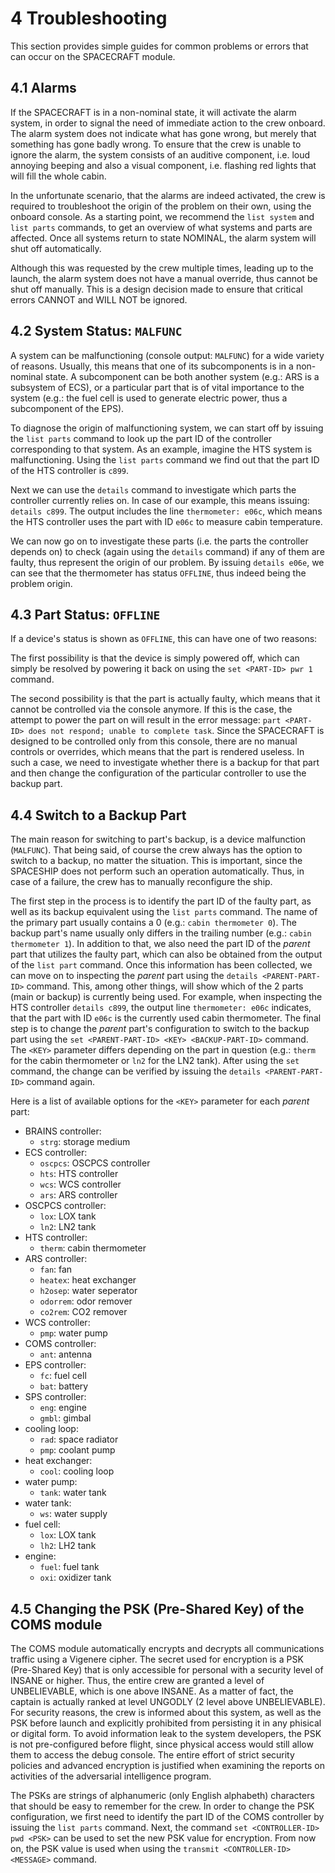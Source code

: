# 4 Troubleshooting

This section provides simple guides for common problems or errors that can occur on the SPACECRAFT module.

## 4.1 Alarms

If the SPACECRAFT is in a non-nominal state, it will activate the alarm system, in order to signal the need of immediate action to the crew onboard. The alarm system does not indicate what has gone wrong, but merely that something has gone badly wrong. To ensure that the crew is unable to ignore the alarm, the system consists of an auditive component, i.e. loud annoying beeping and also a visual component, i.e. flashing red lights that will fill the whole cabin. 

In the unfortunate scenario, that the alarms are indeed activated, the crew is required to troubleshoot the origin of the problem on their own, using the onboard console. As a starting point, we recommend the `list system` and `list parts` commands, to get an overview of what systems and parts are affected. Once all systems return to state NOMINAL, the alarm system will shut off automatically. 

Although this was requested by the crew multiple times, leading up to the launch, the alarm system does not have a manual override, thus cannot be shut off manually. This is a design decision made to ensure that critical errors CANNOT and WILL NOT be ignored.

## 4.2 System Status: `MALFUNC`

A system can be malfunctioning (console output: `MALFUNC`) for a wide variety of reasons. Usually, this means that one of its subcomponents is in a non-nominal state. A subcomponent can be both another system (e.g.: ARS is a subsystem of ECS), or a particular part that is of vital importance to the system (e.g.: the fuel cell is used to generate electric power, thus a subcomponent of the EPS). 

To diagnose the origin of malfunctioning system, we can start off by issuing the `list parts` command to look up the part ID of the controller corresponding to that system. As an example, imagine the HTS system is malfunctioning. Using the `list parts` command we find out that the part ID of the HTS controller is `c899`. 

Next we can use the `details` command to investigate which parts the controller currently relies on. In case of our example, this means issuing: `details c899`. The output includes the line `thermometer: e06c`, which means the HTS controller uses the part with ID `e06c` to measure cabin temperature. 

We can now go on to investigate these parts (i.e. the parts the controller depends on) to check (again using the `details` command) if any of them are faulty, thus represent the origin of our problem. By issuing `details e06e`, we can see that the thermometer has status `OFFLINE`, thus indeed being the problem origin.

## 4.3 Part Status: `OFFLINE`

If a device's status is shown as `OFFLINE`, this can have one of two reasons:

The first possibility is that the device is simply powered off, which can simply be resolved by powering it back on using the `set <PART-ID> pwr 1` command. 

The second possibility is that the part is actually faulty, which means that it cannot be controlled via the console anymore. If this is the case, the attempt to power the part on will result in the error message: `part <PART-ID> does not respond; unable to complete task`. Since the SPACECRAFT is designed to be controlled only from this console, there are no manual controls or overrides, which means that the part is rendered useless. In such a case, we need to investigate whether there is a backup for that part and then change the configuration of the particular controller to use the backup part.

## 4.4 Switch to a Backup Part

The main reason for switching to part's backup, is a device malfunction (`MALFUNC`). That being said, of course the crew always has the option to switch to a backup, no matter the situation. This is important, since the SPACESHIP does not perform such an operation automatically. Thus, in case of a failure, the crew has to manually reconfigure the ship.

The first step in the process is to identify the part ID of the faulty part, as well as its backup equivalent using the `list parts` command. The name of the primary part usually contains a 0 (e.g.: `cabin thermometer 0`). The backup part's name usually only differs in the trailing number (e.g.: `cabin thermometer 1`). In addition to that, we also need the part ID of the *parent* part that utilizes the faulty part, which can also be obtained from the output of the `list part` command. Once this information has been collected, we can move on to inspecting the *parent* part using the `details <PARENT-PART-ID>` command. This, among other things, will show which of the 2 parts (main or backup) is currently being used. For example, when inspecting the HTS controller `details c899`, the output line `thermometer: e06c` indicates, that the part with ID `e06c` is the currently used cabin thermometer. The final step is to change the *parent* part's configuration to switch to the backup part using the `set <PARENT-PART-ID> <KEY> <BACKUP-PART-ID>` command. The `<KEY>` parameter differs depending on the part in question (e.g.: `therm` for the cabin thermometer or `ln2` for the LN2 tank). After using the `set` command, the change can be verified by issuing the `details <PARENT-PART-ID>` command again.

Here is a list of available options for the `<KEY>` parameter for each *parent* part:

- BRAINS controller:
    - `strg`: storage medium
- ECS controller:
    - `oscpcs`: OSCPCS controller
    - `hts`: HTS controller
    - `wcs`: WCS controller
    - `ars`: ARS controller
- OSCPCS controller:
    - `lox`: LOX tank
    - `ln2`: LN2 tank
- HTS controller:
    - `therm`: cabin thermometer
- ARS controller:
    - `fan`: fan
    - `heatex`: heat exchanger
    - `h2osep`: water seperator
    - `odorrem`: odor remover
    - `co2rem`: CO2 remover
- WCS controller:
    - `pmp`: water pump
- COMS controller:
    - `ant`: antenna
- EPS controller:
    - `fc`: fuel cell
    - `bat`: battery
- SPS controller:
    - `eng`: engine
    - `gmbl`: gimbal
- cooling loop:
    - `rad`: space radiator
    - `pmp`: coolant pump
- heat exchanger:
    - `cool`: cooling loop
- water pump:
    - `tank`: water tank
- water tank:
    - `ws`: water supply
- fuel cell:
    - `lox`: LOX tank
    - `lh2`: LH2 tank
- engine:
    - `fuel`: fuel tank
    - `oxi`: oxidizer tank

## 4.5 Changing the PSK (Pre-Shared Key) of the COMS module

The COMS module automatically encrypts and decrypts all communications traffic using a Vigenere cipher. The secret used for encryption is a PSK (Pre-Shared Key) that is only accessible for personal with a security level of INSANE or higher. Thus, the entire crew are granted a level of UNBELIEVABLE, which is one above INSANE. As a matter of fact, the captain is actually ranked at level UNGODLY (2 level above UNBELIEVABLE). For security reasons, the crew is informed about this system, as well as the PSK before launch and explicitly prohibited from persisting it in any phisical or digital form. To avoid information leak to the system developers, the PSK is not pre-configured before flight, since physical access would still allow them to access the debug console. The entire effort of strict security policies and advanced encryption is justified when examining the reports on activities of the adversarial intelligence program.

The PSKs are strings of alphanumeric (only English alphabeth) characters that should be easy to remember for the crew. In order to change the PSK configuration, we first need to identify the part ID of the COMS controller by issuing the `list parts` command. Next, the command `set <CONTROLLER-ID> pwd <PSK>` can be used to set the new PSK value for encryption. From now on, the PSK value is used when using the `transmit <CONTROLLER-ID> <MESSAGE>` command.
